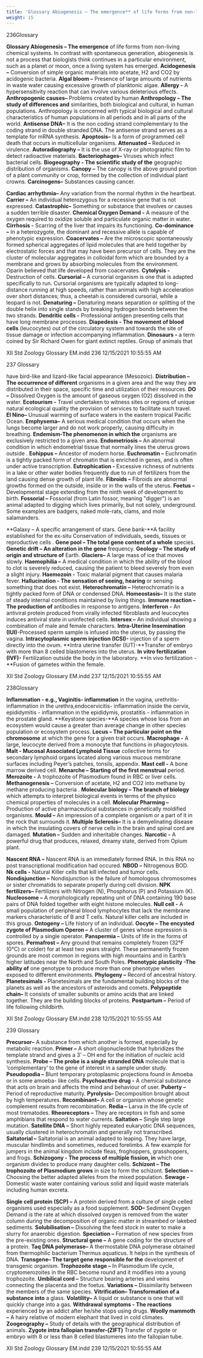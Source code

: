 ```yaml
---
title: 'Glossary Abiogenesis – The emergence** of life forms from non-living chemical systems. In contrast with spontaneous generation, abiogenesis is not a process that biologists think continues in a particular environment, such as a planet or moon, once a living system has emerged. **Acidogenesis –** Conversion of simple organic materials into acetate, H2 and CO2 by acidogenic bacteria. **Algal bloom –** Presence of large amounts of nutrients in waste water causing excessive growth of planktonic algae. **Allergy -** A hypersensitivity reaction that can involve various deleterious effects. **Anthropogenic causes–** Problems created by human **Anthropology – The study of differences and** similarities, both biological and cultural, in human populations. Anthropology is concerned with typical biological and cultural characteristics of human populations in all periods and in all parts of the world. **Antisense DNA–** It is the non coding strand complementary to the coding strand in double stranded DNA. The antisense strand serves as a template for mRNA synthesis. **Apoptosis–** Is a form of programmed cell death that occurs in multicellular organisms. **Attenuated –** Reduced in virulence. **Autoradiography –** It is the use of X-ray or photographic film to detect radioactive materials. **Bacteriophages–** Viruses which infect bacterial cells. **Biogeography - The scientific study of the** geographic distribution of organisms. **Canopy –** The canopy is the above ground portion of a plant community or crop, formed by the collection of individual plant crowns. **Carcinogens–'
weight: 15
---
```

  

236Glossary

**Glossary Abiogenesis – The emergence** of life forms from non-living chemical systems. In contrast with spontaneous generation, abiogenesis is not a process that biologists think continues in a particular environment, such as a planet or moon, once a living system has emerged. **Acidogenesis –** Conversion of simple organic materials into acetate, H2 and CO2 by acidogenic bacteria. **Algal bloom –** Presence of large amounts of nutrients in waste water causing excessive growth of planktonic algae. **Allergy -** A hypersensitivity reaction that can involve various deleterious effects. **Anthropogenic causes–** Problems created by human **Anthropology – The study of differences and** similarities, both biological and cultural, in human populations. Anthropology is concerned with typical biological and cultural characteristics of human populations in all periods and in all parts of the world. **Antisense DNA–** It is the non coding strand complementary to the coding strand in double stranded DNA. The antisense strand serves as a template for mRNA synthesis. **Apoptosis–** Is a form of programmed cell death that occurs in multicellular organisms. **Attenuated –** Reduced in virulence. **Autoradiography –** It is the use of X-ray or photographic film to detect radioactive materials. **Bacteriophages–** Viruses which infect bacterial cells. **Biogeography - The scientific study of the** geographic distribution of organisms. **Canopy –** The canopy is the above ground portion of a plant community or crop, formed by the collection of individual plant crowns. **Carcinogens–** Substances causing cancer.

**Cardiac arrhythmia–** Any variation from the normal rhythm in the heartbeat. **Carrier –** An individual heterozygous for a recessive gene that is not expressed. **Catastrophic–** Something or substance that involves or causes a sudden terrible disaster. **Chemical Oxygen Demand -** A measure of the oxygen required to oxidize soluble and particulate organic matter in water. **Cirrhosis -** Scarring of the liver that impairs its functioning. **Co-dominance –** In a heterozygote, the dominant and recessive allele is capable of phenotypic expression. **Coacervates –** Are the microscopic spontaneously formed spherical aggregates of lipid molecules that are held together by electrostatic forces and that may have been precursor of cells. They are the cluster of molecular aggregates in colloidal form which are bounded by a membrane and grows by absorbing molecules from the environment. Oparin believed that life developed from coacervates. **Cytolysis -** Destruction of cells. **Cursorial –** A cursorial organism is one that is adapted specifically to run. Cursorial organisms are typically adapted to long- distance running at high speeds, rather than animals with high acceleration over short distances; thus, a cheetah is considered cursorial, while a leopard is not. **Denaturing –** Denaturing means separation or splitting of the double helix into single stands by breaking hydrogen bonds between the two strands. **Dendritic cells -** Professional antigen presenting cells that have long membrane processes. **Diapedesis - The movement of blood cells** (leucocytes) out of the circulatory system and towards the site of tissue damage or infection accompanying inflammation. **Dinosaurs -** a term coined by Sir Richard Owen for giant extinct reptiles. Group of animals that

XII Std Zoology Glossary EM.indd 236 12/15/2021 10:55:55 AM


  

237 Glossary

have bird-like and lizard-like facial appearance (Mesozoic). **Distribution – The occurrence of different** organisms in a given area and the way they are distributed in their space, specific time and utilization of their resources. **DO –** Dissolved Oxygen is the amount of gaseous oxygen (O2) dissolved in the water. **Ecotourism -** Travel undertaken to witness sites or regions of unique natural ecological quality the provision of services to facilitate such travel. **El Nino–** Unusual warming of surface waters in the eastern tropical Pacific Ocean. **Emphysema–** A serious medical condition that occurs when the lungs become larger and do not work properly, causing difficulty in breathing. **Endemism-The phenomenon in which the** organisms are exclusively restricted to a given area. **Endometriosis –** An abnormal condition in which endometrial tissue that normally lines the uterus grows outside . **Eohippus –** Ancestor of modern horse. **Euchromatin –** Euchromatin is a tightly packed form of chromatin that is enriched in genes, and is often under active transcription. **Eutrophication -** Excessive richness of nutrients in a lake or other water bodies frequently due to run of fertilizers from the land causing dense growth of plant life. **Fibroids –** Fibroids are abnormal growths formed on the outside, inside or in the walls of the uterus. **Foetus –** Developmental stage extending from the ninth week of development to birth. **Fossorial –** Fossorial (from Latin fossor, meaning "digger") is an animal adapted to digging which lives primarily, but not solely, underground. Some examples are badgers, naked mole-rats, clams, and mole salamanders.

**Galaxy – A specific arrangement of stars. Gene bank-**A facility established for the ex-situ Conservation of individuals, seeds, tissues or reproductive cells . **Gene pool – The total gene content of a whole** species. **Genetic drift – An alteration in the gene** frequency. **Geology – The study of origin and structure of** Earth. **Glaciers–** A large mass of ice that moves slowly. **Haemophilia –** A medical condition in which the ability of the blood to clot is severely reduced, causing the patient to bleed severely from even a slight injury. **Haemozoin -** Toxic malarial pigment that causes malaria fever. **Hallucination - The sensation of seeing, hearing** or sensing something that does not exist. **Heterochromatin –** Heterochromatin is a tightly packed form of DNA or condensed DNA. **Homeostasis–** It is the state of steady internal conditions maintained by living things. **Immune reaction – The production of** antibodies in response to antigens. **Interferon -** An antiviral protein produced from virally infected fibroblasts and leucocytes induces antiviral state in uninfected cells. **Intersex –** An individual showing a combination of male and female characters. **Intra-Uterine Insemination (IUI)**\-Processed sperm sample is infused into the uterus, by passing the vagina. **Intracytoplasmic sperm injection (ICSI)-** injection of a sperm directly into the ovum. **Intra uterine transfer (IUT)-**Transfer of embryo with more than 8 celled blastomeres into the uterus. **In vitro fertilization (IVF)-** Fertilization outside the body in the laboratory. **In vivo fertilization -**Fusion of gametes within the female.

XII Std Zoology Glossary EM.indd 237 12/15/2021 10:55:55 AM

  

238Glossary

**Inflammation - e.g., Vaginitis- inflammation** in the vagina, urethritis- inflammation in the urethra,endocervicitis- inflammation inside the cervix, epididymitis - inflammation in the epididymis, prostatitis - inflammation in the prostate gland. **Keystone species-**A species whose loss from an ecosystem would cause a greater than average change in other species population or ecosystem process. **Locus – The particular point on the chromosome** at which the gene for a given trait occurs. **Macrophage -** A large, leucocyte derived from a monocyte that functions in phagocytosis. **Malt - Mucosal Associated Lymphoid Tissue** collective terms for secondary lymphoid organs located along various mucous membrane surfaces including Peyer’s patches, tonsils, appendix. **Mast cell -** A bone marrow derived cell. **Menarche – Starting of the first menstrual** period. **Merozoite -** A trophozoite of Plasmodium found in RBC or liver cells. **Methanogenesis –** Conversion of acetate, H2 and CO2 into methane by methane producing bacteria . **Molecular biology – The branch of biology** which attempts to interpret biological events in terms of the physico chemical properties of molecules in a cell. **Molecular Pharming –** Production of active pharmaceutical substances in genetically moldified organisms. **Mould –** An impression of a complete organism or a part of it in the rock that surrounds it. **Multiple Sclerosis–** It is a demyelinating disease in which the insulating covers of nerve cells in the brain and spinal cord are damaged. **Mutation –** Sudden and inheritable changes. **Narcotic -** A powerful drug that produces, relaxed, dreamy state, derived from Opium plant.

**Nascent RNA –** Nascent RNA is an immediately formed RNA. In this RNA no post transcriptional modification had occured. **NBOD –** Nitrogenous BOD. **Nk cells -** Natural Killer cells that kill infected and tumor cells. **Nondisjunction –** Nondisjunction is the failure of homologous chromosomes or sister chromatids to separate properly during cell division. **NPK fertilizers–** Fertilizers with Nitrogen (N), Phosphorus (P) and Potassium (K). **Nucleosome –** A morphologically repeating unit of DNA containing 190 base pairs of DNA folded together with eight histone molecules. **Null cell -** A small population of peripheral blood lymphocytes that lack the membrane markers characteristic of B and T cells. Natural killer cells are included in this group. **Ontogeny –** Life history of an individual. **Oocyte – The encysted zygote of Plasmodium Operon –** A cluster of genes whose expression is controlled by a single operator. **Panspermia –** Units of life in the forms of spores. **Permafrost –** Any ground that remains completely frozen (32°F (0°C) or colder) for at least two years straight. These permanently frozen grounds are most common in regions with high mountains and in Earth’s higher latitudes near the North and South Poles. **Phenotypic plasticity -The ability of** one genotype to produce more than one phenotype when exposed to different environments. **Phylogeny –** Record of ancestral history. **Planetesimals -** Planetesimals are the fundamental building blocks of the planets as well as the ancestors of asteroids and comets. **Polypeptide chain–** It consists of smaller subunits or amino acids that are linked together. They are the building blocks of proteins. **Postpartum –** Period of life following childbirth.

XII Std Zoology Glossary EM.indd 238 12/15/2021 10:55:55 AM

  

239 Glossary

**Precursor–** A substance from which another is formed, especially by metabolic reaction. **Primer –** A short oligonucleotide that hybridizes the template strand and gives a 3’ – OH end for the initiation of nucleic acid synthesis. **Probe – The probe is a single stranded DNA** molecule that is ‘complementary’ to the gene of interest in a sample under study. **Pseudopodia –** Blunt temporary protoplasmic projections found in Amoeba or in some amoeba- like cells. **Psychoactive drug -** A chemical substance that acts on brain and affects the mind and behaviour of user. **Puberty –** Period of reproductive maturity. **Pyrolysis–** Decomposition brought about by high temperatures. **Recombinant–** A cell or organism whose genetic complement results from recombination. **Redia –** Larva in the life cycle of most trematodes. **Rheoreceptors –** They are receptors in fish and some amphibians that respond to water currents. **Saltation –** Single step large mutation. **Satellite DNA –** Short highly repeated eukaryotic DNA sequences, usually clustered in heterochromatin and generally not transcribed. **Saltatorial –** Saltatorial is an animal adapted to leaping. They have large, muscular hindlimbs and sometimes, reduced forelimbs. A few example for jumpers in the animal kingdom include fleas, froghoppers, grasshoppers, and frogs. **Schizogony - The process of multiple fission, in** which one organism divides to produce many daughter cells. **Schizont – The trophozoite of Plasmodium grows** in size to form the schizont. **Selection –** Choosing the better adapted alleles from the mixed population. **Sewage -** Domestic waste water containing various solid and liquid waste materials including human excreta.

**Single cell protein (SCP) –** A protein derived from a culture of single celled organisms used especially as a food supplement. **SOD–** Sediment Oxygen Demand is the rate at which dissolved oxygen is removed from the water column during the decomposition of organic matter in streambed or lakebed sediments. **Solubilisation –** Dissolving the feed stock in water to make a slurry for anaerobic digestion. **Speciation –** Formation of new species from the pre-existing ones. **Structural gene –** A gene coding for the structure of a protein. **Taq DNA polymerase–** A thermostable DNA polymerase obtained from thermophilic bacterium Thermus aquaticus. It helps in the synthesis of DNA. **Transgene– The target gene responsible for the** development of transgenic organism. **Trophozoite stage –** In Plasmodium life cycle, cryptomerozoites in the RBC become round and it modifies into a young trophozoite. **Umbilical cord –** Structure bearing arteries and veins connecting the placenta and the foetus. **Variations –** Dissimilarity between the members of the same species. **Vitrification– Transformation of a substance into** a glass. **Volatility–** A liquid or substance is one that will quickly change into a gas. **Withdrawal symptoms - The reactions** experienced by an addict after he/she stops using drugs. **Woolly mammoth –** A hairy relative of modern elephant that lived in cold climates. **Zoogeography –** Study of details with the geographical distribution of animals. **Zygote intra fallopian transfer-(ZIFT)** Transfer of zygote or embryo with 8 or less than 8 celled blastomeres into the fallopian tube.

XII Std Zoology Glossary EM.indd 239 12/15/2021 10:55:55 AM

